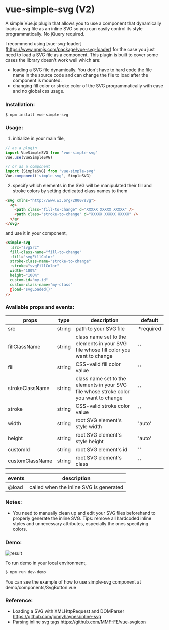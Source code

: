 # vue-simple-svg (V2)
A simple Vue.js plugin that allows you to use a component that dynamically loads a .svg file as an inline SVG so you can easily control its style programmatically. No jQuery required.   

I recommend using [vue-svg-loader] (https://www.npmjs.com/package/vue-svg-loader) for the case you just need to load a SVG file as a component. This plugin is built to cover some cases the library doesn't work well which are:
- loading a SVG file dynamically. You don't have to hard code the file name in the source code and can change the file to load after the component is mounted.
- changing fill color or stroke color of the SVG programmatically with ease and no global css usage.

### Installation:
```sh
$ npm install vue-simple-svg
```

### Usage:
1. initialize in your main file,
```javascript
// as a plugin
import VueSimpleSVG from 'vue-simple-svg'
Vue.use(VueSimpleSVG)

// or as a component
import {SimpleSVG} from 'vue-simple-svg'
Vue.component('simple-svg', SimpleSVG)
```

2. specify which elements in the SVG will be manipulated their fill and stroke colors by setting dedicated class names to them
```html
<svg xmlns="http://www.w3.org/2000/svg">
  <g>
    <path class="fill-to-change" d="XXXXX XXXXX XXXXX" />
    <path class="stroke-to-change" d="XXXXX XXXXX XXXXX" />
  </g>
</svg>
```

and use it in your component,
```html
<simple-svg
  :src="svgSrc"
  fill-class-name="fill-to-change"
  :fill="svgFillColor"
  stroke-class-name="stroke-to-change"
  :stroke="svgFillColor"
  width="100%"
  height="100%"
  custom-id="my-id"
  custom-class-name="my-class"
  @load="svgLoaded()"
/>
```

### Available props and events:
| props | type | description | default |
| ------ | ------ | ------ | ------ |
| src | string | path to your SVG file | *required |
| fillClassName | string | class name set to the elements in your SVG file whose fill color you want to change | '' |
| fill | string | CSS-valid fill color value | '' |
| strokeClassName | string | class name set to the elements in your SVG file whose stroke color you want to change | '' |
| stroke | string | CSS-valid stroke color value | '' |
| width | string | root SVG element's style width | 'auto' |
| height | string | root SVG element's style height | 'auto' |
| customId | string | root SVG element's id | '' |
| customClassName | string | root SVG element's class | '' |

| events | description |
| ------ | ------ |
| @load | called when the inline SVG is generated |


### Notes:
- You need to manually clean up and edit your SVG files beforehand to properly generate the inline SVG. Tips: remove all hardcoded inline styles and unnecessary attributes, especially the ones specifying colors.

### Demo:
![result](https://media.giphy.com/media/S9RVyPr2L9D76hpDui/giphy.gif)

To run demo in your local environment,
```sh
$ npm run dev-demo
```
You can see the example of how to use simple-svg component at demo/components/SvgButton.vue

### Reference:
- Loading a SVG with XMLHttpRequest and DOMParser https://github.com/jonnyhaynes/inline-svg
- Parsing inline svg tags https://github.com/MMF-FE/vue-svgicon
